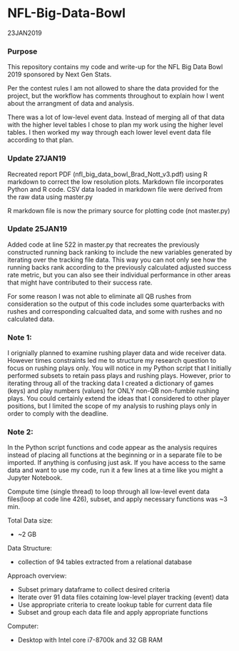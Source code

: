 # NFL-Big-Data-Bowl

23JAN2019

### Purpose

This repository contains my code and write-up for the NFL Big Data Bowl 2019 sponsored by Next Gen Stats.

Per the contest rules I am not allowed to share the data provided for the project, but the workflow has
comments throughout to explain how I went about the arrangment of data and analysis.

There was a lot of low-level event data. Instead of merging all of that data with the higher level tables
I chose to plan my work using the higher level tables. I then worked my way through each lower level event data
file according to that plan.

### Update 27JAN19

Recreated report PDF (nfl_big_data_bowl_Brad_Nott_v3.pdf) using R markdown to correct the low resolution plots. Markdown file incorporates Python and R code. CSV data loaded in markdown file were derived from the raw data using master.py

R markdown file is now the primary source for plotting code (not master.py)

### Update 25JAN19

Added code at line 522 in master.py that recreates the previously constructed running back ranking to include the new variables generated by iterating over the tracking file data. This way you can not only see how the running backs rank according to the previously calculated adjusted success rate metric, but you can also see their individual performance in other areas that might have contributed to their success rate.

For some reason I was not able to eliminate all QB rushes from consideration so the output of this code includes some quarterbacks with rushes and corresponding calcualted data, and some with rushes and no calculated data.

### Note 1:

I orignially planned to examine rushing player data and wide receiver data. However times constraints led me to structure my research question to focus on rushing plays only. You will notice in my Python script that I initially performed subsets to retain pass plays and rushing plays. However, prior to iterating throug all of the tracking data I created a dictionary of games (keys) and play numbers (values) for ONLY non-QB non-fumble rushing plays. You could certainly extend the ideas that I considered to other player positions, but I limited the scope of my analysis to rushing plays only in order to comply with the deadline.

### Note 2:

In the Python script functions and code appear as the analysis requires instead of placing all functions at the beginning or in a separate file to be imported. If anything is confusing just ask. If you have access to the same data and want to use my code, run it a few lines at a time like you might a Jupyter Notebook.


Compute time (single thread) to loop through all low-level event data files(loop at code line 426), subset, and apply
necessary functions was ~3 min.

Total Data size:
- ~2 GB

Data Structure:
- collection of 94 tables extracted from a relational database

Approach overview:
- Subset primary dataframe to collect desired criteria
- Iterate over 91 data files cotaining low-level player tracking (event) data
- Use appropriate criteria to create lookup table for current data file
- Subset and group each data file and apply appropriate functions

Computer:
- Desktop with Intel core i7-8700k and 32 GB RAM
